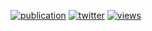 <!--### Hi there 👋

<p align="center">
  <img src="https://media1.tenor.com/images/cc8c802f04e9899e085b3fc9b7037389/tenor.gif" width="0px">
  <br><br>
  🔭 I’m a PhD candidate in Bioinformatics program at Iowa State University
</p>-->

[![publication](https://img.shields.io/badge/-publications-red)](https://scholar.google.com/citations?user=_mFN4s4AAAAJ)
[![twitter](https://img.shields.io/badge/-twitter-informational)](https://twitter.com/jainashish88)
[![views](https://visitor-badge.glitch.me/badge?page_id=ashishjain1988.visitor-badge)](https://github.com/ashishjain1988)

<!--
**ashishjain1988/ashishjain1988** is a ✨ _special_ ✨ repository because its `README.md` (this file) appears on your GitHub profile.

Here are some ideas to get you started:

- 🔭 I’m currently working on ...
- 🌱 I’m currently learning ...
- 👯 I’m looking to collaborate on ...
- 🤔 I’m looking for help with ...
- 💬 Ask me about ...
- 📫 How to reach me: ...
- 😄 Pronouns: ...
- ⚡ Fun fact: ...
-->
